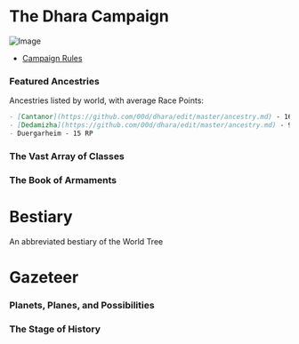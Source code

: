 # The Dhara Campaign

![Image](https://images.squarespace-cdn.com/content/v1/555aaa7ee4b0350c2c9cb627/1539697592561-B4TG4NBVXOIP6HY847KH/ke17ZwdGBToddI8pDm48kFEKfIjKOF4uyXj2810Ze_NZw-zPPgdn4jUwVcJE1ZvWQUxwkmyExglNqGp0IvTJZUJFbgE-7XRK3dMEBRBhUpxbaNd6VJb1OwLTLPEnTH8b49FE1QTtH295awIscI7bExsYmZd_bMgJsDFESsMxz2Q/WorldTree_LE_print_web.jpg)

- [Campaign Rules](https://github.com/00d/dhara/edit/master/rules.md)

### Featured Ancestries

Ancestries listed by world, with average Race Points:
```markdown
- [Cantanor](https://github.com/00d/dhara/edit/master/ancestry.md) - 16 RP
- [Dedamizha](https://github.com/00d/dhara/edit/master/ancestry.md) - 9 RP
- Duergarheim - 15 RP
```

### The Vast Array of Classes

### The Book of Armaments

# Bestiary

An abbreviated bestiary of the World Tree

# Gazeteer

### Planets, Planes, and Possibilities

### The Stage of History


